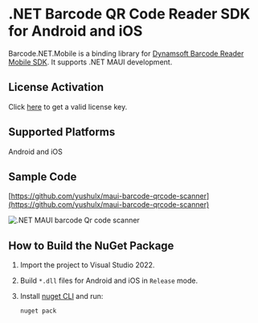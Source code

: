 # .NET Barcode QR Code Reader SDK for Android and iOS

Barcode.NET.Mobile is a binding library for [Dynamsoft Barcode Reader Mobile SDK](https://www.dynamsoft.com/barcode-reader/sdk-mobile/). It supports .NET MAUI development.

## License Activation
Click [here](https://www.dynamsoft.com/customer/license/trialLicense?product=dbr) to get a valid license key.

## Supported Platforms
Android and iOS

## Sample Code
[https://github.com/yushulx/maui-barcode-qrcode-scanner](https://github.com/yushulx/maui-barcode-qrcode-scanner)

![.NET MAUI barcode Qr code scanner](https://www.dynamsoft.com/codepool/img/2022/07/dotnet-maui-barcode-qrcode-scanner.jpg)

## How to Build the NuGet Package
1. Import the project to Visual Studio 2022.
2. Build `*.dll` files for Android and iOS in `Release` mode.
3. Install [nuget CLI](https://www.nuget.org/downloads) and run:
    
    ```bash
    nuget pack
    ```
